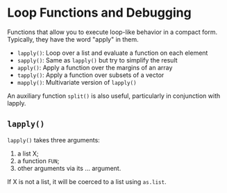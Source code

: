 
# Loop Functions and Debugging

Functions that allow you to execute loop-like behavior in a compact form. Typically, they have the word "apply" in them.
- `lapply()`: Loop over a list and evaluate a function on each element
- `sapply()`: Same as `lapply()` but try to simplify the result
- `apply()`: Apply a function over the margins of an array
- `tapply()`: Apply a function over subsets of a vector
- `mapply()`: Multivariate version of `lapply()`

An auxiliary function `split()` is also useful, particularly in conjunction with lapply.

## `lapply()`

`lapply()` takes three arguments: 
1. a list X; 
2. a function `FUN`; 
3. other arguments via its ... argument. 

If X is not a list, it will be coerced to a list using `as.list`.

```r

```
<!--stackedit_data:
eyJoaXN0b3J5IjpbOTk1ODM1MDg0LC0xNzY4MTEwOTEzXX0=
-->
